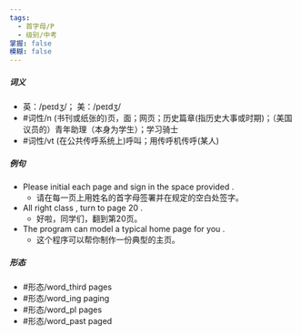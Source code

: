 ```yaml
---
tags:
  - 首字母/P
  - 级别/中考
掌握: false
模糊: false
---
```

##### 词义
- 英：/peɪdʒ/； 美：/peɪdʒ/
- #词性/n  (书刊或纸张的)页，面；网页；历史篇章(指历史大事或时期)；（美国议员的）青年助理（本身为学生）；学习骑士
- #词性/vt  (在公共传呼系统上)呼叫；用传呼机传呼(某人)
##### 例句
- Please initial each page and sign in the space provided .
	- 请在每一页上用姓名的首字母签署并在规定的空白处签字。
- All right class , turn to page 20 .
	- 好啦，同学们，翻到第20页。
- The program can model a typical home page for you .
	- 这个程序可以帮你制作一份典型的主页。
##### 形态
- #形态/word_third pages
- #形态/word_ing paging
- #形态/word_pl pages
- #形态/word_past paged
